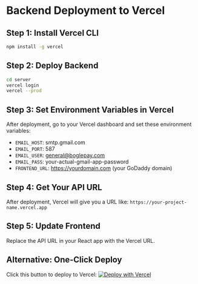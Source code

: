 # Backend Deployment to Vercel

## Step 1: Install Vercel CLI
```bash
npm install -g vercel
```

## Step 2: Deploy Backend
```bash
cd server
vercel login
vercel --prod
```

## Step 3: Set Environment Variables in Vercel
After deployment, go to your Vercel dashboard and set these environment variables:

- `EMAIL_HOST`: smtp.gmail.com
- `EMAIL_PORT`: 587
- `EMAIL_USER`: general@boglepay.com
- `EMAIL_PASS`: your-actual-gmail-app-password
- `FRONTEND_URL`: https://yourdomain.com (your GoDaddy domain)

## Step 4: Get Your API URL
After deployment, Vercel will give you a URL like:
`https://your-project-name.vercel.app`

## Step 5: Update Frontend
Replace the API URL in your React app with the Vercel URL.

## Alternative: One-Click Deploy
Click this button to deploy to Vercel:
[![Deploy with Vercel](https://vercel.com/button)](https://vercel.com/new/clone?repository-url=https://github.com/yourusername/yourrepo)